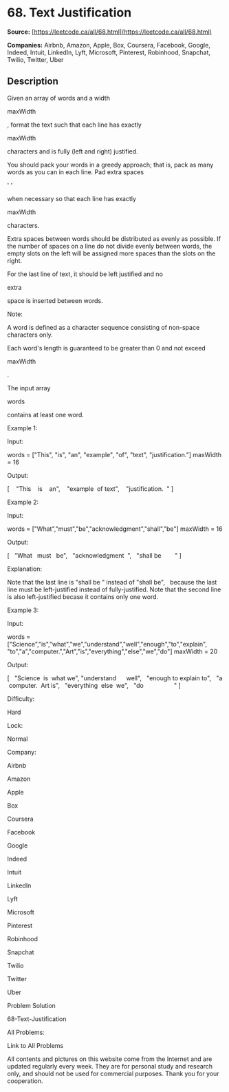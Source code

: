 # 68. Text Justification

**Source:** [https://leetcode.ca/all/68.html](https://leetcode.ca/all/68.html)

**Companies:** Airbnb, Amazon, Apple, Box, Coursera, Facebook, Google, Indeed, Intuit, LinkedIn, Lyft, Microsoft, Pinterest, Robinhood, Snapchat, Twilio, Twitter, Uber

## Description

Given an array of words and a width

maxWidth

, format the text such that each
        line has exactly

maxWidth

characters and is fully (left and right) justified.

You should pack your words in a greedy approach; that is, pack as many words as you can in
        each line. Pad extra spaces

' '

when necessary so that each line has
        exactly

maxWidth

characters.

Extra spaces between words should be distributed as evenly as possible. If the number of
        spaces on a line do not divide evenly between words, the empty slots on the left will be
        assigned more spaces than the slots on the right.

For the last line of text, it should be left justified and no

extra

space is
        inserted between words.

Note:

A word is defined as a character sequence consisting of non-space characters
            only.

Each word's length is guaranteed to be greater than 0 and not exceed

maxWidth

.

The input array

words

contains at least one word.

Example 1:

Input:

words = ["This", "is", "an", "example", "of", "text", "justification."]
maxWidth = 16

Output:

[
   "This    is    an",
   "example  of text",
   "justification.  "
]

Example 2:

Input:

words = ["What","must","be","acknowledgment","shall","be"]
maxWidth = 16

Output:

[
  "What   must   be",
  "acknowledgment  ",
  "shall be        "
]

Explanation:

Note that the last line is "shall be    " instead of "shall     be",
             because the last line must be left-justified instead of fully-justified.
             Note that the second line is also left-justified becase it contains only one word.

Example 3:

Input:

words = ["Science","is","what","we","understand","well","enough","to","explain",
         "to","a","computer.","Art","is","everything","else","we","do"]
maxWidth = 20

Output:

[
  "Science  is  what we",
  "understand      well",
  "enough to explain to",
  "a  computer.  Art is",
  "everything  else  we",
  "do                  "
]

Difficulty:

Hard

Lock:

Normal

Company:

Airbnb

Amazon

Apple

Box

Coursera

Facebook

Google

Indeed

Intuit

LinkedIn

Lyft

Microsoft

Pinterest

Robinhood

Snapchat

Twilio

Twitter

Uber

Problem Solution

68-Text-Justification

All Problems:

Link to All Problems

All contents and pictures on this website come from the Internet and are updated regularly every week. They are for personal study and research only, and should not be used for commercial purposes. Thank you for your cooperation.

